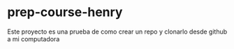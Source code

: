 # prep-course-henry
Este proyecto es una prueba de como crear un repo y clonarlo desde github a mi computadora
